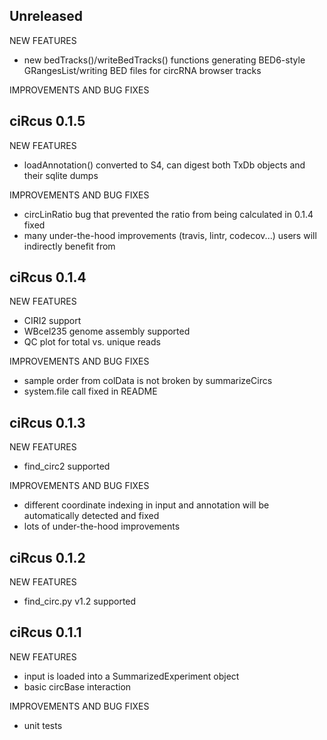Unreleased
------------
NEW FEATURES

* new bedTracks()/writeBedTracks() functions generating BED6-style
  GRangesList/writing BED files for circRNA browser tracks

IMPROVEMENTS AND BUG FIXES


ciRcus 0.1.5
------------
NEW FEATURES

* loadAnnotation() converted to S4, can digest both TxDb objects and their sqlite dumps

IMPROVEMENTS AND BUG FIXES

* circLinRatio bug that prevented the ratio from being calculated in 0.1.4 fixed
* many under-the-hood improvements (travis, lintr, codecov...) users will indirectly benefit from

ciRcus 0.1.4
------------

NEW FEATURES

* CIRI2 support
* WBcel235 genome assembly supported
* QC plot for total vs. unique reads

IMPROVEMENTS AND BUG FIXES

* sample order from colData is not broken by summarizeCircs
* system.file call fixed in README


ciRcus 0.1.3
------------
NEW FEATURES

* find_circ2 supported

IMPROVEMENTS AND BUG FIXES

* different coordinate indexing in input and annotation
  will be automatically detected and fixed
* lots of under-the-hood improvements

ciRcus 0.1.2
------------
NEW FEATURES

* find_circ.py v1.2 supported

ciRcus 0.1.1
--------------
NEW FEATURES

* input is loaded into a SummarizedExperiment object
* basic circBase interaction

  
IMPROVEMENTS AND BUG FIXES

* unit tests
